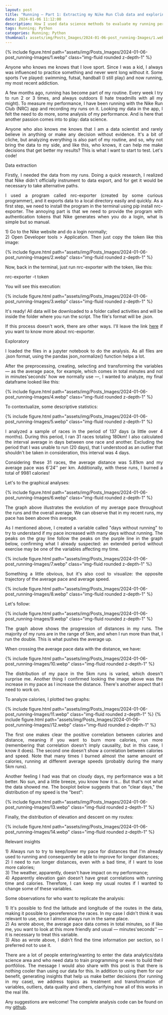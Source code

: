 ```yaml
---
layout: post
title: "Running — Part 1: Extracting my Nike Run Club data and exploring in python to evaluate my performance"
date: 2024-01-06 11:12:00
description: How I used data science methods to evaluate my running performance
tags: Running; Python
categories: Running; Python
thumbnail: assets/img/Posts_Images/2024-01-06-post_running-Images/1.webp
---
```


{% include figure.html path="assets/img/Posts_Images/2024-01-06-post_running-Images/1.webp" class="img-fluid rounded z-depth-1" %}

<p align="justify">
Anyone who knows me knows that I love sport. Since I was a kid, I always was influenced to practice something and never went long without it. Some sports I've played: swimming, futsal, handball (I still play) and now running, my most recent addiction.
</p>

<p align="justify">
A few months ago, running has become part of my routine. Every week I try to run 2 or 3 times, and always outdoors (I hate treadmills with all my might). To measure my performance, I have been running with the Nike Run Club (NRC) app and recording my runs on it. Looking my data in the app, I felt the need to do more, some analysis of my performance. And is here that another passion comes into to play: data science.
</p>

<p align="justify">
Anyone who also knows me knows that I am a data scientist and rarely believe in anything or make any decision without evidence. It's a bit of cliche, but analyzing everything is also part of my routine, and so, why not bring the data to my side, and like this, who knows, it can help me make decisions that get better my results? This is what I want to start to test. Let's code!
</p>

Data extraction

<p align="justify">
Firstly, I needed the data from my runs. Doing a quick research, I realized that Nike didn't officially instrument to data export, and for get it would be necessary to take alternative paths.
</p>

<p align="justify">
I used a program called nrc-exporter (created by some curious programmer), and it exports data to a local directory easily and quickly. As a first step, we need to install the program in the terminal using pip install nrc-exporter. The annoying part is that we need to provide the program with authentication tokens that Nike generates when you do a login, what is simple but so manual.
</p>

<p align="justify">
1) Go to the Nike website and do a login normally;<br>
2) Open Developer tools > Application. Then just copy the token like this image:
</p>

{% include figure.html path="assets/img/Posts_Images/2024-01-06-post_running-Images/2.webp" class="img-fluid rounded z-depth-1" %}

<p align="justify">
Now, back in the terminal, just run nrc-exporter with the token, like this:  
</p>

nrc-exporter -t token

You will see this execution:  

{% include figure.html path="assets/img/Posts_Images/2024-01-06-post_running-Images/3.webp" class="img-fluid rounded z-depth-1" %}

<p align="justify">
It's ready! All data will be downloaded to a folder called activities and will be inside the folder where you run the script. The file's format will be .json.
</p>

<p align="justify">
If this process doesn't work, there are other ways. I'll leave the link <a href="https://pypi.org/project/nrc-exporter/">here</a> if you want to know more about nrc-exporter.
</p>

Exploratory

<p align="justify">
I loaded the files in a jupyter notebook to do the analysis. As all files are .json format, using the pandas json_normalize() function helps a lot.
</p>

<p align="justify">
After the preprocessing, creating, selecting and transforming the variables — as the average pace, for example, which comes in total minutes and not in minutes'seconds' how we normally use —, I wanted to analyze, my final dataframe looked like this:
</p>

{% include figure.html path="assets/img/Posts_Images/2024-01-06-post_running-Images/4.webp" class="img-fluid rounded z-depth-1" %}

To contextualize, some descriptive statistics:

{% include figure.html path="assets/img/Posts_Images/2024-01-06-post_running-Images/5.webp" class="img-fluid rounded z-depth-1" %}

<p align="justify">
I analyzed a sample of races in the period of 137 days (a little over 4 months). During this period, I ran 31 races totaling 180km! I also calculated the interval average in days between one race and another. Excluding the period that I was unable to run (20 days), that I understood as an outlier that shouldn't be taken in consideration, this interval was 4 days.
</p>

<p align="justify">
Considering these 31 races, the average distance was 5.81km and my average pace was 6'24'' per km. Additionally, with these runs, I burned a total of 9981 calories!
</p>

Let's to the graphical analyses:

{% include figure.html path="assets/img/Posts_Images/2024-01-06-post_running-Images/6.webp" class="img-fluid rounded z-depth-1" %}

<p align="justify">
The graph above illustrates the evolution of my average pace throughout the runs and the overall average. We can observe that in my recent runs, my pace has been above this average.
</p>

<p align="justify">
As I mentioned above, I created a variable called "days without running" to try to understand if my pace increased with many days without running. The peaks on the gray line follow the peaks on the purple line in the graph below, confirming what I already suspected: an extended period without exercise may be one of the variables affecting my time.
</p>

{% include figure.html path="assets/img/Posts_Images/2024-01-06-post_running-Images/7.webp" class="img-fluid rounded z-depth-1" %}

<p align="justify">
Something a little obvious, but it's also cool to visualize: the opposite trajectory of the average pace and average speed.
</p>

{% include figure.html path="assets/img/Posts_Images/2024-01-06-post_running-Images/8.webp" class="img-fluid rounded z-depth-1" %}

Let's follow:  

{% include figure.html path="assets/img/Posts_Images/2024-01-06-post_running-Images/9.webp" class="img-fluid rounded z-depth-1" %}

<p align="justify">
The graph above shows the progression of distances in my runs. The majority of my runs are in the range of 5km, and when I run more than that, I run the double. This is what pushes the average up.
</p>

When crossing the average pace data with the distance, we have:

{% include figure.html path="assets/img/Posts_Images/2024-01-06-post_running-Images/10.webp" class="img-fluid rounded z-depth-1" %}

<p align="justify">
The distribution of my pace in the 5km runs is varied, which doesn't surprise me. Another thing I confirmed looking the image above was the increase in my pace as I increase the distance. There's another aspect that I need to work on.
</p>

To analyze calories, I plotted two graphs:

{% include figure.html path="assets/img/Posts_Images/2024-01-06-post_running-Images/11.webp" class="img-fluid rounded z-depth-1" %}
{% include figure.html path="assets/img/Posts_Images/2024-01-06-post_running-Images//12.webp" class="img-fluid rounded z-depth-1" %}

<p align="justify">
The first one makes clear the positive correlation between calories and distance, meaning if you want to burn more calories, run more (remembering that correlation doesn't imply causality, but in this case, I know it does). The second one doesn't show a correlation between calories and speed. Note that many times I burned almost the same amount of calories, running at different average speeds (probably during the many 5km runs).
</p>

<p align="justify">
Another feeling I had was that on cloudy days, my performance was a bit better. No sun, and a little breeze, you know how it is... But that's not what the data showed me. The boxplot below suggests that on "clear days," the distribution of my speed is the "best":
</p>

{% include figure.html path="assets/img/Posts_Images/2024-01-06-post_running-Images/13.webp" class="img-fluid rounded z-depth-1" %}

Finally, the distribution of elevation and descent on my routes:

{% include figure.html path="assets/img/Posts_Images/2024-01-06-post_running-Images/14.webp" class="img-fluid rounded z-depth-1" %}

Relevant insights

<p align="justify">
1) Always run to try to keep/lower my pace for distances that I'm already used to running and consequently be able to improve for longer distances;<br>
2) I need to run longer distances, even with a bad time, if I want to lose more calories;<br>
3) The weather, apparently, doesn't have impact on my performance;<br>
4) Apparently elevation gain doesn't have great correlations with running time and calories. Therefore, I can keep my usual routes if I wanted to change some of these variables.
</p>

Some observations for who want to replicate the analysis:
<p align="justify">
1) It's possible to find the latitude and longitude of the routes in the data, making it possible to georeference the races. In my case I didn't think it was relevant to use, since I almost always run in the same place.<br>
2) As wrote above, the average pace data comes in total minutes, so if like me, you want to look at this more friendly and usual — minutes'seconds'' — it is necessary to treat this variable.<br>
3) Also as wrote above, I didn't find the time information per section, so I preferred not to use it.
</p>

<p align="justify">
There are a lot of people entering/wanting to enter the data analytics/data science area and who need data to train programming or even to build their portfólios. The message I would also share with this post is that there is nothing cooler than using our data for this. In addition to using them for our benefit, generating insights that help us make better decisions (for running in my case), we address topics as treatment and transformation of variables, outliers, data quality and others, clarifying how all of this works in the real life.
</p>

<p align="justify">
Any suggestions are welcome! The complete analysis code can be found on my <a href="https://github.com/nathaliatito">github</a>.
</p>
